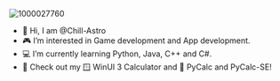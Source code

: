 ![1000027760](https://github.com/user-attachments/assets/833abd6e-368c-467f-a533-3cd9f53226a8)

- 👋 Hi, I am @Chill-Astro
- 🎮 I’m interested in Game development and App development.
- 💻 I’m currently learning Python, Java, C++ and C#.
- 💾 Check out my 🪟 WinUI 3 Calculator and 🐍 PyCalc and PyCalc-SE! 

<!---
Chill-Astro/Chill-Astro is a ✨ special ✨ repository because its `README.md` (this file) appears on your GitHub profile.
You can click the Preview link to take a look at your changes.
--->
